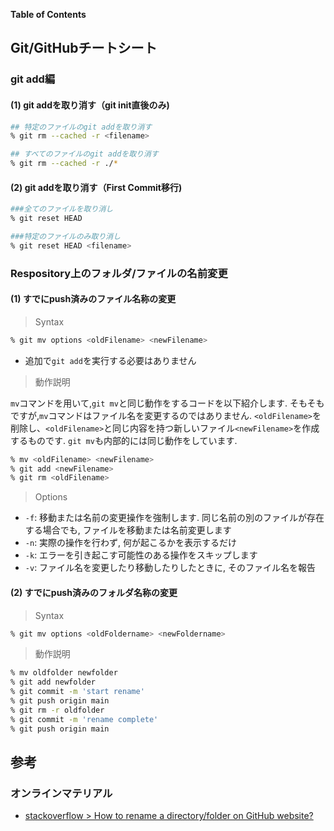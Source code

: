 **Table of Contents**
<!-- START doctoc -->
<!-- END doctoc -->


## Git/GitHubチートシート
### git add編
#### (1) git addを取り消す（git init直後のみ)

```zsh
## 特定のファイルのgit addを取り消す
% git rm --cached -r <filename>

## すべてのファイルのgit addを取り消す
% git rm --cached -r ./*
```
#### (2) git addを取り消す（First Commit移行)

```zsh
###全てのファイルを取り消し
% git reset HEAD

###特定のファイルのみ取り消し
% git reset HEAD <filename>
```

### Respository上のフォルダ/ファイルの名前変更
#### (1) すでにpush済みのファイル名称の変更

> Syntax

```zsh
% git mv options <oldFilename> <newFilename>
```

- 追加で`git add`を実行する必要はありません

> 動作説明

`mv`コマンドを用いて,`git mv`と同じ動作をするコードを以下紹介します. 
そもそもですが,`mv`コマンドはファイル名を変更するのではありません. `<oldFilename>`を削除し、`<oldFilename>`と同じ内容を持つ新しいファイル`<newFilename>`を作成するものです. `git mv`も内部的には同じ動作をしています.

```zsh
% mv <oldFilename> <newFilename>
% git add <newFilename>
% git rm <oldFilename>
```

> Options

- `-f`: 移動または名前の変更操作を強制します. 同じ名前の別のファイルが存在する場合でも, ファイルを移動または名前変更します
- `-n`: 実際の操作を行わず, 何が起こるかを表示するだけ 
- `-k`: エラーを引き起こす可能性のある操作をスキップします
- `-v`: ファイル名を変更したり移動したりしたときに, そのファイル名を報告

#### (2) すでにpush済みのフォルダ名称の変更

> Syntax

```zsh
% git mv options <oldFoldername> <newFoldername>
```

> 動作説明

```zsh 
% mv oldfolder newfolder
% git add newfolder 
% git commit -m 'start rename'     
% git push origin main
% git rm -r oldfolder
% git commit -m 'rename complete' 
% git push origin main
```


## 参考
### オンラインマテリアル

- [stackoverflow > How to rename a directory/folder on GitHub website?](https://stackoverflow.com/questions/31861651/how-to-rename-a-directory-folder-on-github-website)
